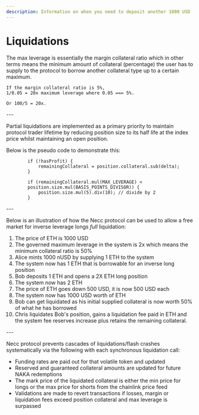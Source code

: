 ```yaml
---
description: Information on when you need to deposit another 1000 USD
---
```


# Liquidations

The max leverage is essentially the margin collateral ratio which in other terms means the minimum amount of collateral (percentage) the user has to supply to the protocol to borrow another collateral type up to a certain maximum.

```
If the margin collateral ratio is 5%, 
1/0.05 = 20x maximum leverage where 0.05 === 5%.

Or 100/5 = 20x.
```

\---

Partial liquidations are implemented as a primary priority to maintain protocol trader lifetime by reducing position size to its half life at the index price whilst maintaining an open position.

Below is the pseudo code to demonstrate this:

```
        if (!hasProfit) {
            remainingCollateral = position.collateral.sub(delta);
        }
        
        if (remainingCollateral.mul(MAX_LEVERAGE) <
        position.size.mul(BASIS_POINTS_DIVISOR)) {
            position.size.mul(5).div(10); // divide by 2
        }
```

\---

Below is an illustration of how the Necc protocol can be used to allow a free market for inverse leverage longs _full_ liquidation:

1. The price of ETH is 1000 USD
2. The governed maximum leverage in the system is 2x which means the minimum collateral ratio is 50%
3. Alice mints 1000 nUSD by supplying 1 ETH to the system
4. The system now has 1 ETH that is borrowable for an inverse long position
5. Bob deposits 1 ETH and opens a 2X ETH long position
6. The system now has 2 ETH
7. The price of ETH goes down 500 USD, it is now 500 USD each
8. The system now has 1000 USD worth of ETH
9. Bob can get liquidated as his initial supplied collateral is now worth 50% of what he has borrowed
10. Chris liquidates Bob's position, gains a liquidation fee paid in ETH and the system fee reserves increase plus retains the remaining collateral.

\---

Necc protocol prevents cascades of liquidations/flash crashes systematically via the following with each synchronous liquidation call:&#x20;

* Funding rates are paid out for that volatile token and updated
* Reserved and guaranteed collateral amounts are updated for future NAKA redemptions
* The mark price of the liquidated collateral is either the min price for longs or the max price for shorts from the chainlink price feed&#x20;
* Validations are made to revert transactions if losses, margin or liquidation fees exceed position collateral and max leverage is surpassed
